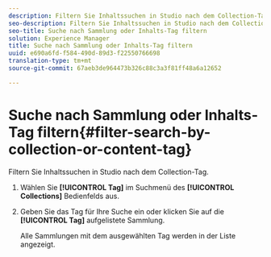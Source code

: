 ```yaml
---
description: Filtern Sie Inhaltssuchen in Studio nach dem Collection-Tag.
seo-description: Filtern Sie Inhaltssuchen in Studio nach dem Collection-Tag.
seo-title: Suche nach Sammlung oder Inhalts-Tag filtern
solution: Experience Manager
title: Suche nach Sammlung oder Inhalts-Tag filtern
uuid: e690a6fd-f584-490d-89d3-f22550766698
translation-type: tm+mt
source-git-commit: 67aeb3de964473b326c88c3a3f81ff48a6a12652

---
```



# Suche nach Sammlung oder Inhalts-Tag filtern{#filter-search-by-collection-or-content-tag}

Filtern Sie Inhaltssuchen in Studio nach dem Collection-Tag.

1. Wählen Sie **[!UICONTROL Tag]** im Suchmenü des **[!UICONTROL Collections]** Bedienfelds aus.
1. Geben Sie das Tag für Ihre Suche ein oder klicken Sie auf die **[!UICONTROL Tag]** aufgelistete Sammlung.

   Alle Sammlungen mit dem ausgewählten Tag werden in der Liste angezeigt.